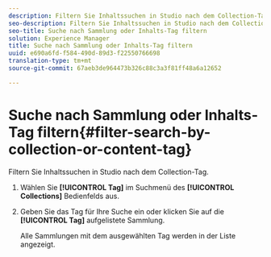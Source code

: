 ```yaml
---
description: Filtern Sie Inhaltssuchen in Studio nach dem Collection-Tag.
seo-description: Filtern Sie Inhaltssuchen in Studio nach dem Collection-Tag.
seo-title: Suche nach Sammlung oder Inhalts-Tag filtern
solution: Experience Manager
title: Suche nach Sammlung oder Inhalts-Tag filtern
uuid: e690a6fd-f584-490d-89d3-f22550766698
translation-type: tm+mt
source-git-commit: 67aeb3de964473b326c88c3a3f81ff48a6a12652

---
```



# Suche nach Sammlung oder Inhalts-Tag filtern{#filter-search-by-collection-or-content-tag}

Filtern Sie Inhaltssuchen in Studio nach dem Collection-Tag.

1. Wählen Sie **[!UICONTROL Tag]** im Suchmenü des **[!UICONTROL Collections]** Bedienfelds aus.
1. Geben Sie das Tag für Ihre Suche ein oder klicken Sie auf die **[!UICONTROL Tag]** aufgelistete Sammlung.

   Alle Sammlungen mit dem ausgewählten Tag werden in der Liste angezeigt.